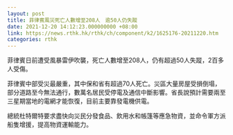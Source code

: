 ```yaml
---
layout: post
title: 菲律賓風災死亡人數增至208人　逾50人仍失蹤
date: 2021-12-20 14:12:23.000000000 +08:00
link: https://news.rthk.hk/rthk/ch/component/k2/1625176-20211220.htm
categories: rthk
---
```


菲律賓日前遭受風暴雷伊吹襲，死亡人數增至208人，仍有超過50人失蹤，2百多人受傷。

菲律賓中部受災最嚴重，其中保和省有超過70人死亡。災區大量房屋受損倒塌，部分道路至今無法通行，數萬名居民受停電及通信中斷影響。省長說預計需要兩至三星期當地的電網才能恢復，目前主要靠發電機供電。

總統杜特爾特要求盡快向災民分發食品、飲用水和帳篷等應急物資，並命令軍方派船隻增援，提高物資運輸能力。

